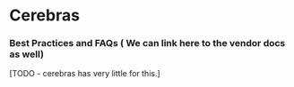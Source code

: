 Cerebras
========

### Best Practices and FAQs ( We can link here to the vendor docs as well)
[TODO - cerebras has very little for this.]


